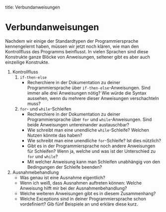 title: Verbundanweisungen

# Verbundanweisungen

Nachdem wir einige der Standardtypen der Programmiersprache kennengelernt haben, müssen wir jetzt noch klären, wie man den Kontrollfluss des Programms beinflusst. In vielen Sprachen sind diese Konstrukte ganze Blöcke von Anweisungen, seltener gibt es aber auch einzeilige Konstrukte.

1. Kontrollfluss
   1. `if-then-else`
      - Recherchiere in der Dokumentation zu deiner Programmiersprache über `if-then-else`-Anweisungen. Sind immer alle drei Anweisungen nötig? Wie würde die Syntax aussehen, wenn du mehrere dieser Anweisungen verschachteln muss?
   2. `for`- und `while`-Schleifen
      - Recherchiere in der Dokumentation zu deiner Programmiersprache über `for` und `while`-Anweisungen. Sind beide Anweisungen untereinander austauschbar?
      - Wie schreibt man eine unendliche `while`-Schleife? Welchen Nutzen könnte das haben?
      - Wie schreibt man eine unendliche `for`-Schleife? Ist dies nützlich?
      - Gibt es in der Programmiersprache noch andere Anweisungen für Schleifen? Wenn ja, welche und was ist der Unterschied zu `for` und `while`? 
      - Mit welcher Anweisung kann man Schleifen unabhängig von den Bedingungen der Schleife beenden?
2. Ausnahmebehandlung
   - Was genau ist eine Ausnahme eigentlich?
   - Wenn ich weiß, dass Ausnahmen auftreten können: Welche Anweisung hilft mir bei der Ausnahmenbehandlung?
   - Welche weiteren Anweisungen gibt es in diesem Zusammenhang?
   - Welche Exceptions sind in deiner Programmiersprache schon vordefiniert? Gib fünf Beispiele an und erkläre diese kurz.
